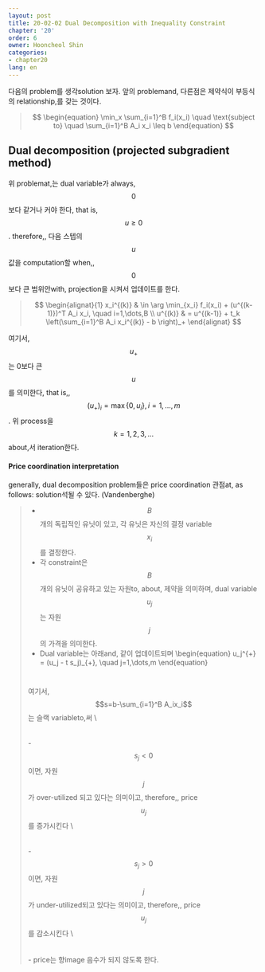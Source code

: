 ```yaml
---
layout: post
title: 20-02-02 Dual Decomposition with Inequality Constraint
chapter: '20'
order: 6
owner: Hooncheol Shin
categories:
- chapter20
lang: en
---
```


다음의 problem를 생각solution 보자. 앞의 problemand, 다른점은 제약식이 부등식의 relationship,를 갖는 것이다. 
> $$
> \begin{equation}
> \min_x \sum_{i=1}^B f_i(x_i) \quad \text{subject to} \quad \sum_{i=1}^B A_i x_i \leq b
> \end{equation}
> $$

## Dual decomposition (projected subgradient method) 
위 problemat,는 dual variable가 always, $$0$$보다 같거나 커야 한다, that is, $$u \geq 0$$. therefore,, 다음 스텝의 $$u$$값을 computation할 when,, $$0$$보다 큰 범위안with, projection을 시켜서 업데이트를 한다. 

> $$
> \begin{alignat}{1}
> x_i^{(k)} & \in \arg \min_{x_i} f_i(x_i) + (u^{(k-1)})^T A_i x_i, \quad i=1,\dots,B  \\
> u^{(k)}   & = u^{(k-1)} + t_k \left(\sum_{i=1}^B A_i x_i^{(k)} - b \right)_+
> \end{alignat}
> $$

여기서, $$u_{+}$$는 0보다 큰 $$u$$를 의미한다, that is,, $$(u_+)_i = \max \left\{0,u_i \right\}, i=1,\dots,m$$. 
위  process을 $$k=1,2,3,\dots$$about,서 iteration한다. 

#### Price coordination interpretation
generally, dual decomposition problem들은 price coordination 관점at, as follows: solution석될 수 있다. (Vandenberghe)
> * $$B$$개의 독립적인 유닛이 있고, 각 유닛은 자신의 결정 variable $$x_i$$를 결정한다. 
> * 각 constraint은 $$B$$개의 유닛이 공유하고 있는 자원to, about, 제약을 의미하며, dual variable $$u_j$$는 자원 $$j$$의 가격을 의미한다. 
> * Dual variable는 아래and, 같이 업데이트되며
 \begin{equation}
 u_j^{+} = (u_j - t s_j)_{+}, \quad  j=1,\dots,m
 \end{equation}
>
> $$\quad$$ 여기서, $$s=b-\sum_{i=1}^B A_ix_i$$는 슬랙 variableto,써 \\
> $$\qquad$$ - $$s_j < 0$$이면, 자원 $$j$$가 over-utilized 되고 있다는 의미이고, therefore,, price $$u_j$$를 증가시킨다 \\
> $$\qquad$$ - $$s_j > 0$$이면, 자원 $$j$$가 under-utilized되고 있다는 의미이고,  therefore,, price $$u_j$$를 감소시킨다 \\
> $$\qquad$$ - price는 향image 음수가 되지 않도록 한다.
